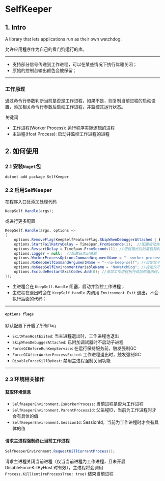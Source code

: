 # SelfKeeper
## 1. Intro

A library that lets applications run as their own watchdog. 

允许应用程序作为自己的看门狗运行的库。

--------

 - 支持部分信号传递到工作进程，可以在某些情况下执行优雅关闭；
 - 原始的控制台输出颜色会被保留；

--------

### 工作原理
通过命令行参数判断当前是否是工作进程，如果不是，则复制当前进程的启动设置，添加相关命令行参数后启动工作进程，并监控其运行状态。

关键词
 - 工作进程(Worker Process): 运行程序实际逻辑的进程
 - 主进程(Host Process): 启动并监控工作进程的进程

## 2. 如何使用

### 2.1 安装`Nuget`包

```shell
dotnet add package SelfKeeper
```

### 2.2 启用SelfKeeper
在程序入口处添加处理代码
```C#
KeepSelf.Handle(args);
```
或进行更多配置
```C#
KeepSelf.Handle(args, options =>
{
    options.RemoveFlag(KeepSelfFeatureFlag.SkipWhenDebuggerAttached | KeepSelfFeatureFlag.DisableForceKillByHost);   //配置功能
    options.StartFailRetryDelay = TimeSpan.FromSeconds(1);  //配置启动失败的重试延时
    options.RestartDelay = TimeSpan.FromSeconds(1); //进程退出后的重启延时
    options.Logger = null;  //配置日志记录器
    options.WorkerProcessOptionsCommandArgumentName = "--worker-process-options"; //自定义工作进程选项的参数名
    options.NoKeepSelfCommandArgumentName = "--no-keep-self"; //自定义不启用 KeepSelf 的参数名
    options.NoKeepSelfEnvironmentVariableName = "NoWatchDog"; //自定义不启用 KeepSelf 的环境变量名
    options.ExcludeRestartExitCodes.Add(0); //添加工作进程执行成功的退出码，当工作进程退出码在该列表内时，不再进行重启
});
```
 - 主进程会在 `KeepSelf.Handle` 阻塞，启动并监控工作进程；
 - 主进程在退出时会在 `KeepSelf.Handle` 内调用 `Environment.Exit` 退出，不会执行后面的代码；

-------

#### `options flags`
 
 默认配置下开启了所有flag

 - `ExitWhenHostExited`: 当主进程退出时，工作进程也退出
 - `SkipWhenDebuggerAttached`: 已附加调试器时不启动子进程
 - `ForceGCBeforeRunKeepService`: 在运行保持服务前，触发强制GC
 - `ForceGCAfterWorkerProcessExited`: 工作进程退出时，触发强制GC
 - `DisableForceKillByHost`: 禁用主进程强制关闭功能

-------

### 2.3 环境相关操作

#### 获取环境信息
- `SelfKeeperEnvironment.IsWorkerProcess`: 当前进程是否为工作进程
- `SelfKeeperEnvironment.ParentProcessId`: 父进程ID，当前为工作进程时才会有具体的值
- `SelfKeeperEnvironment.SessionId`: SessionId，当前为工作进程时才会有具体的值

#### 请求主进程强制终止当前工作进程
```C#
SelfKeeperEnvironment.RequestKillCurrentProcess();
```
请求主进程关闭当前进程（仅当当前进程为工作进程，且未开启 DisableForceKillByHost 时有效），主进程将会调用 `Process.Kill(entireProcessTree: true)` 结束当前进程
